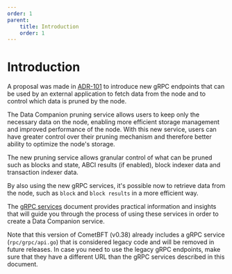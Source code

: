 ```yaml
---
order: 1
parent:
    title: Introduction
    order: 1
---
```


# Introduction

A proposal was made in
[ADR-101](https://github.com/cometbft/cometbft/blob/6f2590df767be4c1824f1cc4070a647c417e6e75/docs/architecture/adr-101-data-companion-pull-api.md)
to introduce new gRPC endpoints that can be used by an external application to fetch data from the node and to control
which data is pruned by the node.

The Data Companion pruning service allows users to keep only the necessary data on the node,
enabling more efficient storage management and improved performance of the node. With this new service, users can have
greater control over their pruning mechanism and therefore better ability to optimize the node's storage.

The new pruning service allows granular control of what can be pruned such as blocks and state, ABCI results (if enabled), block
indexer data and transaction indexer data.

By also using the new gRPC services, it's possible now to retrieve data from the node, such as `block` and `block results`
in a more efficient way.

The [gRPC services](./grpc.md) document provides practical information and insights that will guide you through the
process of using these services in order to create a Data Companion service.

Note that this version of CometBFT (v0.38) already includes a gRPC service
(`rpc/grpc/api.go`) that is considered legacy code and will be removed in future
releases. In case you need to use the legacy gRPC endpoints, make sure that they
have a different URL than the gRPC services described in this document.
